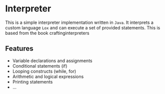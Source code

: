 # Interpreter

This is a simple interpreter implementation written in `Java`. It interprets a custom language `Lox` and can execute a set of provided statements. This is based from the book craftinginterpreters

## Features

- Variable declarations and assignments
- Conditional statements (if)
- Looping constructs (while, for)
- Arithmetic and logical expressions
- Printing statements
- ...


